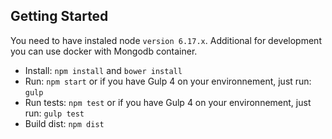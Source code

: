 ## Getting Started

You need to have instaled node `version 6.17.x`. Additional for development you can use docker with Mongodb container.

- Install: `npm install` and `bower install`
- Run: `npm start` or if you have Gulp 4 on your environnement, just run: `gulp`
- Run tests: `npm test` or if you have Gulp 4 on your environnement, just run: `gulp test`
- Build dist: `npm dist`
